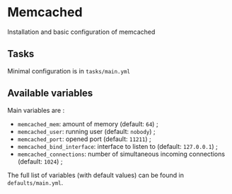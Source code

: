 # Memcached

Installation and basic configuration of memcached

## Tasks

Minimal configuration is in `tasks/main.yml`

## Available variables

Main variables are :

* `memcached_mem`: amount of memory (default: `64`) ;
* `memcached_user`: running user (default: `nobody`) ;
* `memcached_port`: opened port (default: `11211`) ;
* `memcached_bind_interface`: interface to listen to (default: `127.0.0.1`) ;
* `memcached_connections`: number of simultaneous incoming connections (default: `1024`) ;

The full list of variables (with default values) can be found in `defaults/main.yml`.
